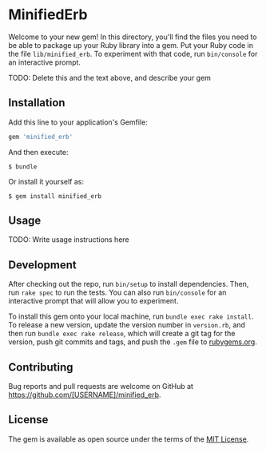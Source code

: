 # MinifiedErb

Welcome to your new gem! In this directory, you'll find the files you need to be able to package up your Ruby library into a gem. Put your Ruby code in the file `lib/minified_erb`. To experiment with that code, run `bin/console` for an interactive prompt.

TODO: Delete this and the text above, and describe your gem

## Installation

Add this line to your application's Gemfile:

```ruby
gem 'minified_erb'
```

And then execute:

    $ bundle

Or install it yourself as:

    $ gem install minified_erb

## Usage

TODO: Write usage instructions here

## Development

After checking out the repo, run `bin/setup` to install dependencies. Then, run `rake spec` to run the tests. You can also run `bin/console` for an interactive prompt that will allow you to experiment.

To install this gem onto your local machine, run `bundle exec rake install`. To release a new version, update the version number in `version.rb`, and then run `bundle exec rake release`, which will create a git tag for the version, push git commits and tags, and push the `.gem` file to [rubygems.org](https://rubygems.org).

## Contributing

Bug reports and pull requests are welcome on GitHub at https://github.com/[USERNAME]/minified_erb.


## License

The gem is available as open source under the terms of the [MIT License](http://opensource.org/licenses/MIT).

